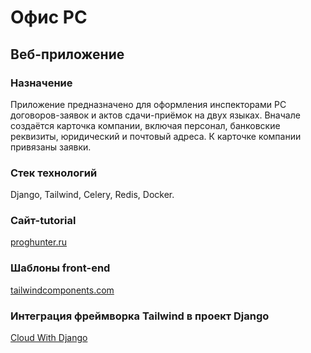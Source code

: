 # Офис РС

## Веб-приложение

### Назначение

Приложение предназначено для оформления инспекторами РС договоров-заявок и актов сдачи-приёмок на двух языках. Вначале создаётся карточка компании, включая персонал, банковские реквизиты, юридический и почтовый адреса. К карточке компании привязаны заявки.

### Стек технологий

Django, Tailwind, Celery, Redis, Docker.

### Сайт-tutorial

[proghunter.ru](https://www.proghunter.ru)

### Шаблоны front-end

[tailwindcomponents.com](https://www.tailwindcomponents.com)

### Интеграция фреймворка Tailwind в проект Django

[Cloud With Django](https://www.youtube.com/watch?v=76n7sqZocSk)
